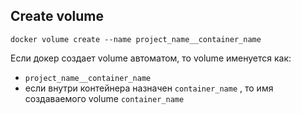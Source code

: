## Create volume
`docker volume create --name project_name__container_name`

Если докер создает volume автоматом, то volume именуется как:
- `project_name__container_name`
- если внутри контейнера назначен `container_name` , то имя создаваемого volume `container_name`